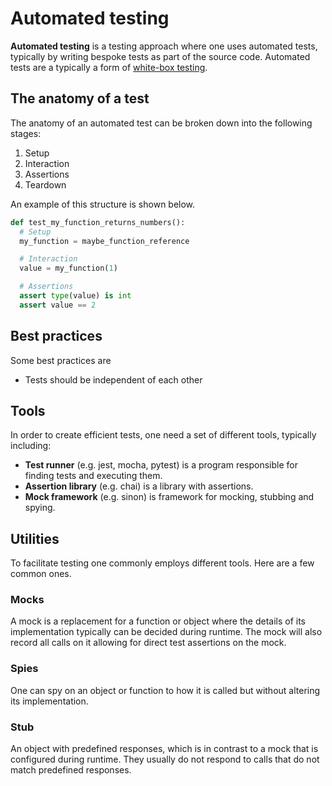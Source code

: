 # Automated testing

**Automated testing** is a testing approach where one uses automated tests,
typically by writing bespoke tests as part of the source code. Automated tests
are a typically a form of [white-box testing](../README.md#white-box-testing).

## The anatomy of a test

The anatomy of an automated test can be broken down into the following stages:

1. Setup
2. Interaction
3. Assertions
4. Teardown

An example of this structure is shown below.

```py
def test_my_function_returns_numbers():
  # Setup
  my_function = maybe_function_reference

  # Interaction
  value = my_function(1)

  # Assertions
  assert type(value) is int
  assert value == 2
```

## Best practices

Some best practices are

- Tests should be independent of each other

## Tools

In order to create efficient tests, one need a set of different tools, typically
including:

- **Test runner** (e.g. jest, mocha, pytest) is a program responsible for
  finding tests and executing them.
- **Assertion library** (e.g. chai) is a library with assertions.
- **Mock framework** (e.g. sinon) is framework for mocking, stubbing and spying.

## Utilities

To facilitate testing one commonly employs different tools. Here are a few
common ones.

### Mocks

A mock is a replacement for a function or object where the details of its
implementation typically can be decided during runtime. The mock will also
record all calls on it allowing for direct test assertions on the mock.

### Spies

One can spy on an object or function to how it is called but without altering
its implementation.

### Stub

An object with predefined responses, which is in contrast to a mock that is
configured during runtime. They usually do not respond to calls that do not
match predefined responses.
